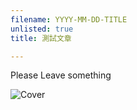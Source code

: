 ```yaml
---
filename: YYYY-MM-DD-TITLE
unlisted: true
title: 測試文章

---
```

Please Leave something

![Cover](https://dazedbear-pro-assets.s3-ap-northeast-1.amazonaws.com/website/cms-options.png "Cover")